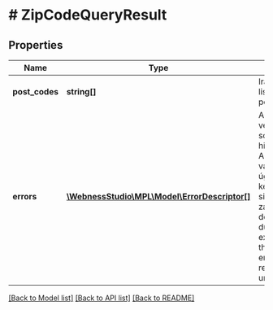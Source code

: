 # # ZipCodeQueryResult

## Properties

Name | Type | Description | Notes
------------ | ------------- | ------------- | -------------
**post_codes** | **string[]** | Irányítószámok listája   /   List of postcodes | [optional]
**errors** | [**\WebnessStudio\MPL\Model\ErrorDescriptor[]**](ErrorDescriptor.md) | A kérés végrehajtása során észlelt hibák. Amennyiben van hibalista, úgy az adott kérés sikertelenül zárult.   /   Errors detected during request execution. If there is an error list, the request was unsuccessful. | [optional]

[[Back to Model list]](../../README.md#models) [[Back to API list]](../../README.md#endpoints) [[Back to README]](../../README.md)
